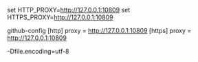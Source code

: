 set HTTP_PROXY=http://127.0.0.1:10809
set HTTPS_PROXY=http://127.0.0.1:10809

github-config
[http]
proxy = http://127.0.0.1:10809
[https]
proxy = http://127.0.0.1:10809

-Dfile.encoding=utf-8